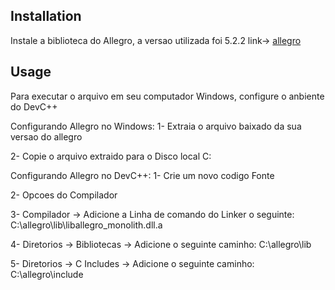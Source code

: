 ## Installation

Instale a biblioteca do Allegro, a versao utilizada foi 5.2.2
link-> [allegro](https://github.com/liballeg/allegro5/releases)


## Usage
Para executar o arquivo em seu computador Windows, configure o anbiente do DevC++

Configurando Allegro no Windows:
1- Extraia o arquivo baixado da sua versao do allegro

2- Copie o arquivo extraido para o Disco local C:

Configurando Allegro no DevC++:
1- Crie um novo codigo Fonte

2- Opcoes do Compilador

3- Compilador -> Adicione a Linha de comando do Linker o seguinte: C:\allegro\lib\liballegro_monolith.dll.a

4- Diretorios -> Bibliotecas -> Adicione o seguinte caminho: C:\allegro\lib

5- Diretorios -> C Includes -> Adicione o seguinte caminho: C:\allegro\include
